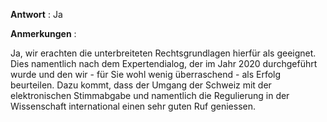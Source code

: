**Antwort** : Ja

**Anmerkungen** :

Ja, wir erachten die unterbreiteten Rechtsgrundlagen hierfür als geeignet. Dies namentlich nach dem Expertendialog, der im Jahr 2020 durchgeführt wurde und den wir - für Sie wohl wenig überraschend - als Erfolg beurteilen. Dazu kommt, dass der Umgang der Schweiz mit der elektronischen Stimmabgabe und namentlich die Regulierung in der Wissenschaft international einen sehr guten Ruf geniessen.
